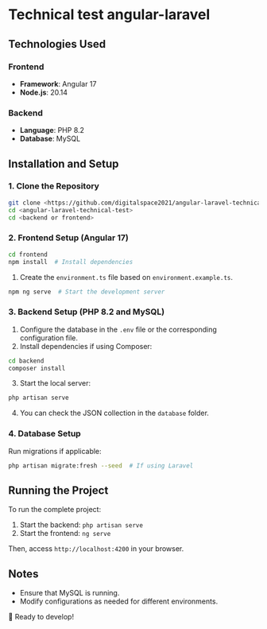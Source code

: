 # Technical test angular-laravel  

## Technologies Used  

### Frontend  

- **Framework**: Angular 17  
- **Node.js**: 20.14  

### Backend  

- **Language**: PHP 8.2  
- **Database**: MySQL  

## Installation and Setup  

### 1. Clone the Repository  

```sh  
git clone <https://github.com/digitalspace2021/angular-laravel-technical-test.git>  
cd <angular-laravel-technical-test>  
cd <backend or frontend>  
```  

### 2. Frontend Setup (Angular 17)  

```sh  
cd frontend  
npm install  # Install dependencies  
```  

1. Create the `environment.ts` file based on `environment.example.ts`.  

```sh  
npm ng serve  # Start the development server  
```  

### 3. Backend Setup (PHP 8.2 and MySQL)  

1. Configure the database in the `.env` file or the corresponding configuration file.  
2. Install dependencies if using Composer:  

```sh  
cd backend  
composer install  
```  

3. Start the local server:  

```sh  
php artisan serve  
```  

4. You can check the JSON collection in the `database` folder.  

### 4. Database Setup  

Run migrations if applicable:  

```sh  
php artisan migrate:fresh --seed  # If using Laravel  
```  

## Running the Project  

To run the complete project:  

1. Start the backend: `php artisan serve`  
2. Start the frontend: `ng serve`  

Then, access `http://localhost:4200` in your browser.  

## Notes  

- Ensure that MySQL is running.  
- Modify configurations as needed for different environments.  

🚀 Ready to develop!
